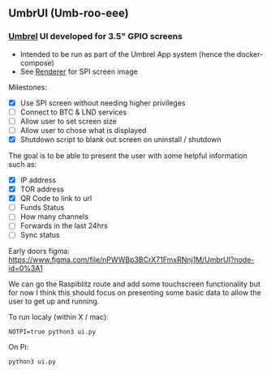 ## UmbrUI (Umb-roo-eee)
### [Umbrel](https://github.com/getumbrel/umbrel) UI developed for 3.5" GPIO screens

- Intended to be run as part of the Umbrel App system (hence the docker-compose)
- See [Renderer](https://github.com/EddWills95/UmbrUI-Renderer) for SPI screen image

Milestones:
- [x] Use SPI screen without needing higher privileges
- [ ] Connect to BTC & LND services
- [ ] Allow user to set screen size
- [ ] Allow user to chose what is displayed
- [x] Shutdown script to blank out screen on uninstall / shutdown

The goal is to be able to present the user with some helpful information such as: 
- [x] IP address 
- [x] TOR address 
- [x] QR Code to link to url
- [ ] Funds Status
- [ ] How many channels
- [ ] Forwards in the last 24hrs
- [ ] Sync status

Early doors figma: https://www.figma.com/file/nPWWBp3BCrX71FmxRNnj1M/UmbrUI?node-id=0%3A1

We can go the Raspiblitz route and add some touchscreen functionality but for now I think this should focus on presenting some basic data to allow the user to get up and running.

To run localy (within X / mac):
```
NOTPI=true python3 ui.py
```

On Pi:
```
python3 ui.py
```

